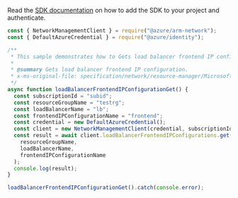 Read the [SDK documentation](https://github.com/Azure/azure-sdk-for-js/blob/%40azure%2Farm-network_27.0.0/sdk/network/arm-network/README.md) on how to add the SDK to your project and authenticate.

```javascript
const { NetworkManagementClient } = require("@azure/arm-network");
const { DefaultAzureCredential } = require("@azure/identity");

/**
 * This sample demonstrates how to Gets load balancer frontend IP configuration.
 *
 * @summary Gets load balancer frontend IP configuration.
 * x-ms-original-file: specification/network/resource-manager/Microsoft.Network/stable/2021-05-01/examples/LoadBalancerFrontendIPConfigurationGet.json
 */
async function loadBalancerFrontendIPConfigurationGet() {
  const subscriptionId = "subid";
  const resourceGroupName = "testrg";
  const loadBalancerName = "lb";
  const frontendIPConfigurationName = "frontend";
  const credential = new DefaultAzureCredential();
  const client = new NetworkManagementClient(credential, subscriptionId);
  const result = await client.loadBalancerFrontendIPConfigurations.get(
    resourceGroupName,
    loadBalancerName,
    frontendIPConfigurationName
  );
  console.log(result);
}

loadBalancerFrontendIPConfigurationGet().catch(console.error);
```
